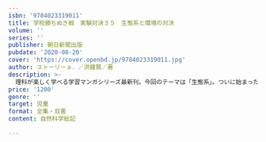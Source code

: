 ```yaml
---
isbn: '9784023319011'
title: 学校勝ちぬき戦　実験対決３５　生態系と環境の対決
volume: ''
series: ''
publisher: 朝日新聞出版
pubdate: '2020-08-20'
cover: 'https://cover.openbd.jp/9784023319011.jpg'
author: ストーリーａ．／洪鐘賢／著
description: >-
  理科が楽しく学べる学習マンガシリーズ最新刊。今回のテーマは「生態系」。ついに始まった国際実験オリンピック本選で発表された新たな対決方式に戸惑うメンバーたち。生態系の構成要素や食物連鎖といったさまざまな科学知識を楽しく学ぼう。
price: '1200'
genre: ''
target: 児童
format: 全集・双書
content: 自然科学総記

---
```

